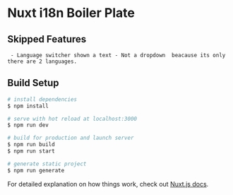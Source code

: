 # Nuxt i18n Boiler Plate 


## Skipped Features
```
 - Language switcher shown a text - Not a dropdown  beacause its only there are 2 languages.
```


## Build Setup

```bash
# install dependencies
$ npm install

# serve with hot reload at localhost:3000
$ npm run dev

# build for production and launch server
$ npm run build
$ npm run start

# generate static project
$ npm run generate
```

For detailed explanation on how things work, check out [Nuxt.js docs](https://nuxtjs.org).
